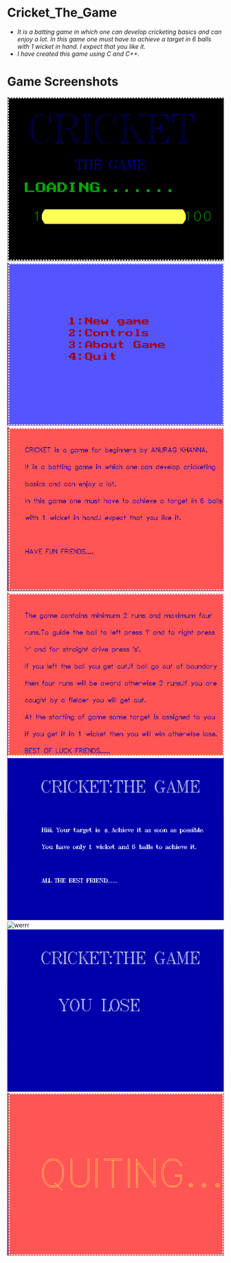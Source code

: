 # Cricket_The_Game
- _It is a batting game in which one can develop cricketing basics and can enjoy a lot. In this game one must have to achieve a target in 6 balls with 1 wicket in hand. I expect that you like it._
- _I have created this game using C and C++._
# Game Screenshots
![](Gameplay%20Images/start.png)
![](Gameplay%20Images/options.png)
![](Gameplay%20Images/about.png)
![](Gameplay%20Images/controls.png)
![](Gameplay%20Images/gameplay1.png)
![werrr](Gameplay%20Images/gameplay2.png)
![](Gameplay%20Images/lose_or_win_screen.png)
![](Gameplay%20Images/quit.png)
